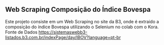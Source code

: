 ## Web Scraping Composição do Índice Bovespa

Este projeto consiste em um Web Scraping no site da B3, onde é extraido a composição do índice Bovespa utilizando o Selenium no colab com o Kora.
Fonte de Dados https://sistemaswebb3-listados.b3.com.br/indexPage/day/IBOV?language=pt-br
